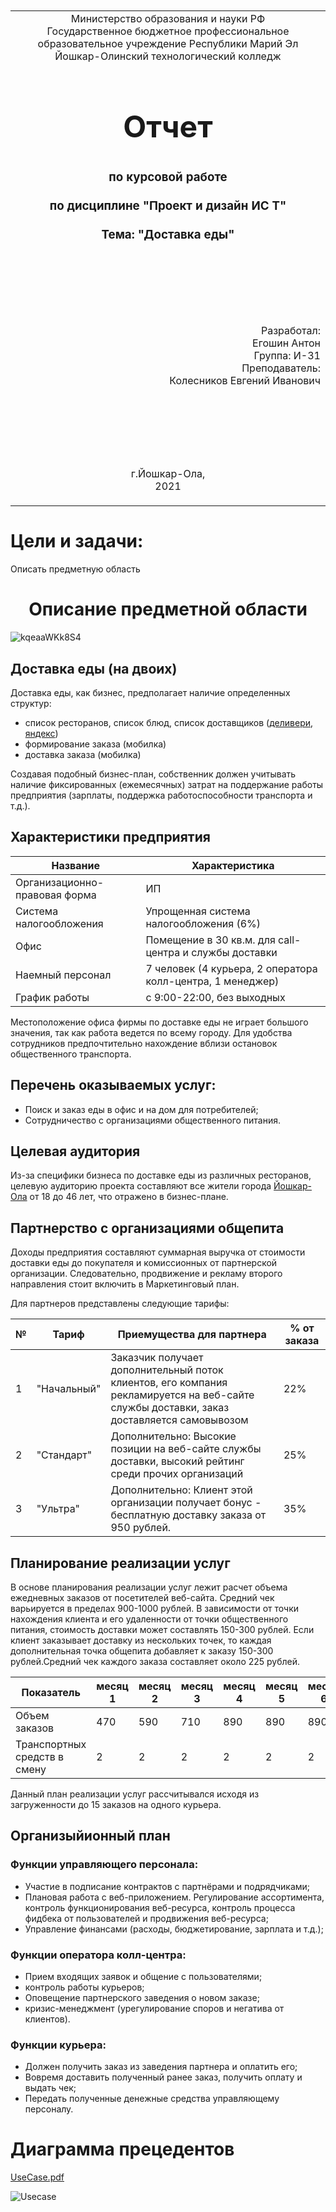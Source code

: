 <table style="width: 100%;">
  <tr>
    <td style="text-align: center; border: none;">
    Министерство образования и науки РФ<br>
Государственное бюджетное профессиональное образовательное учреждение Республики Марий Эл<br>
Йошкар-Олинский технологический колледж
</td>
  </tr>
  <tr>
    <td style="text-align: center; border: none; height: 15em;">
    <h2 style="font-size:3em;">Отчет</h2>
      <h3>по курсовой работе<br><br> по дисциплине "Проект и дизайн ИС Т"<br><br> Тема:<b> "Доставка еды"<b> </h3></td>
  </tr>
  <tr>
    <br><br><td style="text-align: right; border: none; height: 20em;">
      Разработал:<br/>
      Егошин Антон<br>
      Группа: И-31<br>
      Преподаватель:<br>
      Колесников Евгений Иванович
    </td>
  </tr>
  <tr>
    <td style="text-align: center; border: none; height: 5em;">
    г.Йошкар-Ола,<br> 2021</td>
  </tr>
</table>

<div style="page-break-after: always;"></div>

# Цели и задачи:
Описать предметную область

 
 
 






<h1 align="center"> Описание предметной области</h1>

 
 ![kqeaaWKk8S4](https://user-images.githubusercontent.com/78643217/132090652-1f35d72c-37e0-4ea7-b642-d8dcbe77ca49.jpg)



 ## Доставка еды (на двоих)
 Доставка еды, как бизнес, предполагает наличие определенных структур:
 * список ресторанов, список блюд, список доставщиков ([деливери](https://www.delivery-club.ru/moscow?_1ld=3211342_1&utm_source=yandex&utm_medium=cpc&utm_term=деливери%20клаб&utm_campaign=s-dc-rgn-brnd-general-rgn-gro-wa-09-06-2021-22-31-00-62669792&utm_content=v2%7C%7C10794572976%7C%7C32349661072%7C%7Cделивери%20клаб%7C%7C2%7C%7Cpremium%7C%7Cnone%7C%7Csearch%7C%7Cno), [яндекс](https://eda.yandex.ru/moscow/?shippingType=delivery&utm_campaign=52515371.%5BEDA%5DDT_BR-goal_RU-ALL-200_brand_restype-search_NU&utm_content=&utm_medium=cpc&utm_source=yasearch&utm_term=яндекс%20еда%7Cpid%7C20970723560%7Caid%7C9175494633&yclid=5175008866640120955))
 * формирование заказа (мобилка)
 * доставка заказа (мобилка)

Создавая подобный бизнес-план, собственник должен учитывать наличие фиксированных (ежемесячных) затрат на поддержание работы предприятия (зарплаты, поддержка работоспособности транспорта и т.д.).

## Характеристики предприятия

| Название                     | Характеристика   
| -------------                |-------------   
| Организационно-правовая форма|         ИП         
| Система налогообложения      | Упрощенная система налогообложения (6%)    
| Офис                         | Помещение в 30 кв.м. для call-центра и службы доставки    
| Наемный персонал             | 7 человек (4 курьера, 2 оператора колл-центра, 1 менеджер) 
|График работы                 | с 9:00-22:00, без выходных

Местоположение офиса фирмы по доставке еды не играет большого значения, так как работа ведется по всему городу. Для удобства сотрудников предпочтительно нахождение вблизи остановок общественного транспорта.

## Перечень оказываемых услуг:
* Поиск и заказ еды в офис и на дом для потребителей;
* Сотрудничество с организациями общественного питания.

## Целевая аудитория
Из-за специфики бизнеса по доставке еды из различных ресторанов, целевую аудиторию проекта составляют все жители города [Йошкар-Ола](https://i-ola.ru/) от 18 до 46 лет, что отражено в бизнес-плане.

## Партнерство с организациями общепита
Доходы предприятия составляют суммарная выручка от стоимости доставки еды до покупателя и комиссионных от партнерской организации. Следовательно, продвижение и рекламу второго направления стоит включить в Маркетинговый план. 

Для партнеров представлены следующие тарифы:

| № | Тариф      | Приемущества для партнера |% от заказа
|---|----------- | --------------------------|------------
| 1 | "Начальный"| Заказчик получает дополнительный поток клиентов, его компания рекламируется на веб-сайте службы доставки, заказ доставляется самовывозом | 22%
| 2 | "Стандарт" | Дополнительно: Высокие позиции на веб-сайте службы доставки, высокий рейтинг среди прочих организаций | 25%
| 3 | "Ультра"   | Дополнительно: Клиент этой организации получает бонус - бесплатную доставку заказа от 950 рублей. | 35%

## Планирование реализации услуг
В основе планирования реализации услуг лежит расчет объема ежедневных заказов от посетителей веб-сайта. Средний чек варьируется в пределах 900-1000 рублей. В зависимости от точки нахождения клиента и его удаленности от точки общественного питания, стоимость доставки может составлять 150-300 рублей. Если клиент заказывает доставку из нескольких точек, то каждая дополнительная точка общепита добавляет к заказу 150-300 рублей.Средний чек каждого заказа составляет около 225 рублей.

| Показатель                  |  месяц 1 | месяц 2 | месяц 3 | месяц 4 | месяц 5 | месяц 6
|------------                 |----------|---------|---------|---------|---------|---------
| Объем заказов               |470       |590      |710      |890      |890      |890
|Транспортных средств в смену |2         |2        |2        |2        |2        |2

Данный план реализации услуг рассчитывался исходя из загруженности до 15 заказов на одного курьера.


  
## Организыйионный план
  
  
  ### Функции управляющего персонала:
  * Участие в подписание контрактов с партнёрами и подрядчиками;
  * Плановая работа с веб-приложением. Регулирование ассортимента, контроль функционирования веб-ресурса, контроль процесса фидбека от пользователей и продвижения веб-ресурса;
  * Управление финансами (расходы, бюджетирование, зарплата и т.д.);

  ### Функции оператора колл-центра:
  * Прием входящих заявок и общение с пользователями;
  * контроль работы курьеров;
  * Оповещение партнерского заведения о новом заказе;
  * кризис-менеджмент (урегулирование споров и негатива от клиентов).

  ### Функции курьера:
  * Должен получить заказ из заведения партнера и оплатить его;
  * Вовремя доставить полученный ранее заказ, получить оплату и выдать чек;
  * Передать полученные денежные средства управляющему персоналу.

  # Диаграмма прецедентов
  
  [UseCase.pdf](https://github.com/Egoshin21/zxcv/files/7138495/UseCase.pdf)
  
  ![Usecase](https://user-images.githubusercontent.com/78643217/132732354-1403086a-288b-4eca-8a2a-a48c8d3d7b06.png)

